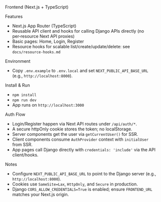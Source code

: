 Frontend (Next.js + TypeScript)

Features
- Next.js App Router (TypeScript)
- Reusable API client and hooks for calling Django APIs directly (no per‑resource Next API proxies)
- Basic pages: Home, Login, Register
- Resource hooks for scalable list/create/update/delete: see `docs/resource-hooks.md`

Environment
- Copy `.env.example` to `.env.local` and set `NEXT_PUBLIC_API_BASE_URL` (e.g., `http://localhost:8000`).

Install & Run
- `npm install`
- `npm run dev`
- App runs on `http://localhost:3000`

Auth Flow
- Login/Register happen via Next API routes under `/api/auth/*`.
- A secure httpOnly cookie stores the token; no localStorage.
- Server components get the user via `getCurrentUser()` for SSR.
- Client components consume `AuthProvider` context with `initialUser` from SSR.
 - App pages call Django directly with `credentials: 'include'` via the API client/hooks.

Notes
- Configure `NEXT_PUBLIC_API_BASE_URL` to point to the Django server (e.g., `http://localhost:8000`).
- Cookies use `SameSite=Lax`, `HttpOnly`, and `Secure` in production.
 - Django `CORS_ALLOW_CREDENTIALS=True` is enabled; ensure `FRONTEND_URL` matches your Next.js origin.
